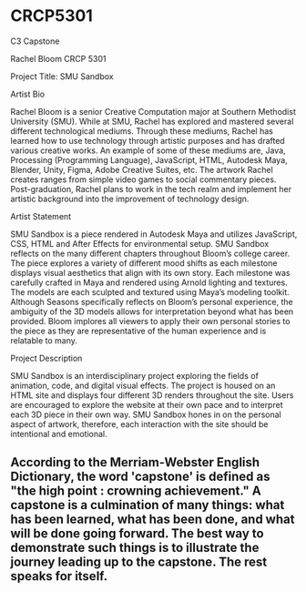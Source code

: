 # CRCP5301
C3 Capstone

Rachel Bloom
CRCP 5301

Project Title: SMU Sandbox

Artist Bio

Rachel Bloom is a senior Creative Computation major at Southern Methodist University (SMU). While at SMU, Rachel has explored and mastered several different technological mediums.  Through these mediums, Rachel has learned how to use technology through artistic purposes and has drafted various creative works. An example of some of these mediums are, Java, Processing (Programming Language), JavaScript, HTML, Autodesk Maya, Blender, Unity, Figma, Adobe Creative Suites, etc. The artwork Rachel creates ranges from simple video games to social commentary pieces. Post-graduation, Rachel plans to work in the tech realm and implement her artistic background into the improvement of technology design.


Artist Statement

SMU Sandbox is a piece rendered in Autodesk Maya and utilizes JavaScript, CSS, HTML and After Effects for environmental setup. SMU Sandbox reflects on the many different chapters throughout Bloom’s college career. The piece explores a variety of different mood shifts as each milestone displays visual aesthetics that align with its own story. Each milestone was carefully crafted in Maya and rendered using Arnold lighting and textures. The models are each sculpted and textured using Maya’s modeling toolkit. Although Seasons specifically reflects on Bloom’s personal experience, the ambiguity of the 3D models allows for interpretation beyond what has been provided. Bloom implores all viewers to apply their own personal stories to the piece as they are representative of the human experience and is relatable to many. 
  
Project Description

SMU Sandbox is an interdisciplinary project exploring the fields of animation, code, and digital visual effects. The project is housed on an HTML site and displays four different 3D renders throughout the site. Users are encouraged to explore the website at their own pace and to interpret each 3D piece in their own way. SMU Sandbox hones in on the personal aspect of artwork, therefore, each interaction with the site should be intentional and emotional.

According to the Merriam-Webster English Dictionary, the word 'capstone' is defined as "the high point : crowning achievement." A capstone is a culmination of many things: what has been learned, what has been done, and what will be done going forward. The best way to demonstrate such things is to illustrate the journey leading up to the capstone. The rest speaks for itself.
----
   

  
